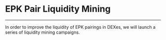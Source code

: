# EPK Pair Liquidity Mining

---

In order to improve the liquidity of EPK pairings in DEXes, we will launch a series of liquidity mining campaigns.
